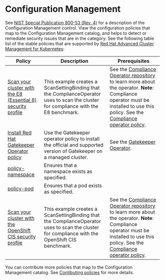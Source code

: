 # Configuration Management 

See [NIST Special Publication 800-53 (Rev. 4)](https://nvd.nist.gov/800-53/Rev4/family/Configuration%20Management) for a description of the Configuration Management control. View the configuration policies that map to the Configuration Management catalog, and helps to detect or remediate security issues that are in the category. See the following table list of the stable policies that are supported by [Red Hat Advanced Cluster Management for Kubernetes](https://access.redhat.com/documentation/en-us/red_hat_advanced_cluster_management_for_kubernetes/2.1/html/security/security#governance-and-risk):

Policy  | Description | Prerequisites
------- | ----------- | -------------
[Scan your cluster with the E8 (Essential 8) security profile](../CM-Configuration-Management/policy-compliance-operator-e8-scan.yaml) | This example creates a ScanSettingBinding that the ComplianceOperator uses to scan the cluster for compliance with the E8 benchmark. | See the [Compliance Operator repository](https://github.com/openshift/compliance-operator) to learn more about the operator. **Note**: Compliance operator must be installed to use this policy. See the [Compliance operator policy](../CA-Security-Assessment-and-Authorization/policy-compliance-operator-install.yaml).
[Install Red Hat Gatekeeper Operator policy](../CM-Configuration-Management/policy-gatekeeper-operator-downstream.yaml) | Use the Gatekeeper operator policy to install the official and supported version of Gatekeeper on a managed cluster. | See the [Gatekeeper Operator](https://github.com/gatekeeper/gatekeeper-operator).
[policy-namespace](../CM-Configuration-Management/policy-namespace.yaml) | Ensures that a namespace exists as specified. |
[policy-pod](../CM-Configuration-Management/policy-pod.yaml) | Ensures that a pod exists as specified. |
[Scan your cluster with the OpenShift CIS security profile](../CM-Configuration-Management/policy-compliance-operator-cis-scan.yaml) | This example creates a ScanSettingBinding that the ComplianceOperator uses to scan the cluster for compliance with the OpenShift CIS benchmark. | See the [Compliance Operator repository](https://github.com/openshift/compliance-operator) to learn more about the operator. **Note**: Compliance operator must be installed to use this policy. See the [Compliance operator policy](../CA-Security-Assessment-and-Authorization/policy-compliance-operator-install.yaml).

You can contribute more policies that map to the Configuration Management catalog. See [Contibuting policies](https://github.com/open-cluster-management/policy-collection/blob/master/docs/CONTRIBUTING.md) for more details.
